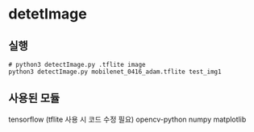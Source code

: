# detetImage
## 실행
```
# python3 detectImage.py .tflite image
python3 detectImage.py mobilenet_0416_adam.tflite test_img1
```
## 사용된 모듈
tensorflow (tflite 사용 시 코드 수정 필요)
opencv-python 
numpy
matplotlib